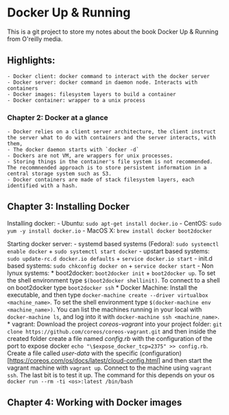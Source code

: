 # Docker Up & Running
This is a git project to store my notes about the book Docker Up & Running from O'reilly media.
## Highlights:
    - Docker client: docker command to interact with the docker server
    - Docker server: docker command in daemon node. Interacts with containers
    - Docker images: filesystem layers to build a container
    - Docker container: wrapper to a unix process

### Chapter 2: Docker at a glance
    - Docker relies on a client server architecture, the client instruct the server what to do with containers and the server interacts, with them,
    - The docker daemon starts with `docker -d`
    - Dockers are not VM, are wrappers for unix processes.
    - Storing things in the container's file system is not recommended. The recommnended approach is to store persistent information in a central storage system such as S3.
    - Docker containers are made of stack filesystem layers, each identified with a hash.

## Chapter 3: Installing Docker
Installing docker:
    - Ubuntu: `                                                            sudo apt-get install docker.io`
    - CentOS: `sudo yum -y install docker.io`
    - MacOS X: `brew install docker boot2docker`

Starting docker server:
    - systemd based systems (Fedora): `                            sudo systemctl enable docker` + `sudo systemctl start docker`
    - upstart based systems: `sudo update-rc.d docker.io defaults` + `service docker.io start`
    - init.d based systems: `sudo chkconfig docker on` + `service docker start`
    - Non lynux systems:
      * boot2docker: `boot2docker init` + `boot2docker up`.
        To set the shell environment type `$(boot2docker shellinit)`.
        To connect to a shell on boot2docker type `boot2docker ssh`
      * Docker Machine: Install the executable, and then type `docker-machine create --driver virtualbox <machine_name>`.
        To set the shell environment type `$(docker-machine env <machine_name>)`.
        You can list the machines running in your local with `docker-machine ls`, and  log into it with `docker-machine ssh <machine_name>`.
      * vagrant: Download the project _coreos-vagrant_ into your project folder:
        `git clone https://github.com/coreos/coreos-vagrant.git` and then inside the created folder create a file named _config.rb_ with the configuration of the port to expose docker `echo "\$expose_docker_tcp=2375" >> config.rb`.
        Create a file called _user-data_ with the specific (configuration)[https://coreos.com/os/docs/latest/cloud-config.html] and then start the vagrant machine with `vagrant up`.
        Connect to the machine using `vagrant ssh`.
The last bit is to test it up. The command for this depends on your os `docker run --rm -ti <os>:latest /bin/bash`

## Chapter 4: Working with Docker images
